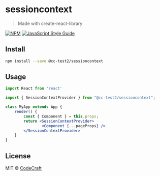 # sessioncontext

> Made with create-react-library

[![NPM](https://img.shields.io/npm/v/@cc-test2/sessioncontext.svg)](https://www.npmjs.com/package/@cc-test2/sessioncontext) [![JavaScript Style Guide](https://img.shields.io/badge/code_style-standard-brightgreen.svg)](https://standardjs.com)

## Install

```bash
npm install --save @cc-test2/sessioncontext
```

## Usage

```jsx
import React from 'react'

import { SessionContextProvider } from "@cc-test2/sessioncontext";

class MyApp extends App {
    render() {
        const { Component } = this.props;
        return <SessionContextProvider>
                <Component {...pageProps} />
        </SessionContextProvider>
    }
}
```

## License

MIT © [CodeCraft](https://github.com/CodeCraft)
